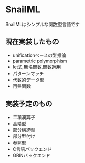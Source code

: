 # SnailML

SnailMLはシンプルな関数型言語です

## 現在実装したもの

- unificationベースの型推論
- parametric polymorphism
- let式,無名関数,関数適用
- パターンマッチ 
- 代数的データ型
- 再帰関数

## 実装予定のもの

- 二項演算子
- 高階型
- 部分構造型
- 部分型付け
- 参照型
- C言語バックエンド
- GRINバックエンド